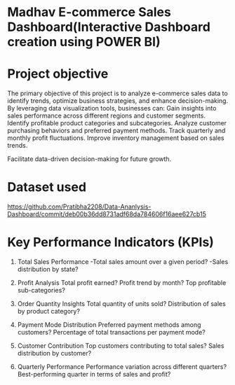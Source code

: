 # Madhav E-commerce Sales Dashboard(Interactive Dashboard creation using POWER BI)
# Project objective 
The primary objective of this project is to analyze e-commerce sales data to identify trends, optimize business strategies, and enhance decision-making. By leveraging data visualization tools, businesses can:
Gain insights into sales performance across different regions and customer segments.
Identify profitable product categories and subcategories.
Analyze customer purchasing behaviors and preferred payment methods.
Track quarterly and monthly profit fluctuations.
Improve inventory management based on sales trends.

Facilitate data-driven decision-making for future growth.

# Dataset used
https://github.com/Pratibha2208/Data-Ananlysis-Dashboard/commit/deb00b36dd8731adf68da784606f16aee627cb15

# Key Performance Indicators (KPIs)

1. Total Sales Performance
-Total sales amount over a given period?
-Sales distribution by state?

2. Profit Analysis
Total profit earned?
Profit trend by month?
Top profitable sub-categories?

3. Order Quantity Insights
Total quantity of units sold?
Distribution of sales by product category?

4. Payment Mode Distribution
Preferred payment methods among customers?
Percentage of total transactions per payment mode?

5. Customer Contribution
Top customers contributing to total sales?
Sales distribution by customer?

6. Quarterly Performance
Performance variation across different quarters?
Best-performing quarter in terms of sales and profit?
